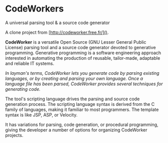 # CodeWorkers
A universal parsing tool &amp; a source code generator

A clone project from [http://codeworker.free.fr/]().


**CodeWorker** is a versatile Open Source (GNU Lesser General Public License) parsing tool and a source code generator devoted to generative programming. Generative programming is a software engineering approach interested in automating the production of reusable, tailor-made, adaptable and reliable IT systems. 

*In layman's terms, CodeWorker lets you generate code by parsing existing languages, or by creating and parsing your own language. Once a language file has been parsed, CodeWorker provides several techniques for generating code.*   

The tool's scripting language drives the parsing and source code generation process. The scripting language syntax is derived from the C family of languages, making it familiar to most programmers. The template syntax is like JSP, ASP, or Velocity.   

It has variations for parsing, code generation, or procedural programming, giving the developer a number of options for organizing CodeWorker projects.  
